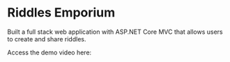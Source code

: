# Riddles Emporium
Built a full stack web application with ASP.NET Core MVC that allows users to create and share riddles. 

Access the demo video here: 
